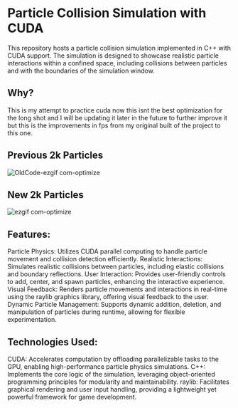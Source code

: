 # Particle Collision Simulation with CUDA
This repository hosts a particle collision simulation implemented in C++ with CUDA support. The simulation is designed to showcase realistic particle interactions within a confined space, including collisions between particles and with the boundaries of the simulation window.

## Why?
This is my attempt to practice cuda now this isnt the best optimization for the long shot and I will be updating it later in the future to further improve it but this is the improvements in fps from my original built of the project to this one.

## Previous 2k Particles
![OldCode-ezgif com-optimize](https://github.com/luis0o2/CudaParticleCollision/assets/59019460/7f5fcf1e-cbc6-428c-93fd-43055e0b8d0e)

## New 2k Particles
![ezgif com-optimize](https://github.com/luis0o2/CudaParticleCollision/assets/59019460/d0683d1b-f27c-4fc4-adee-8376965673c1)

## Features:
Particle Physics: Utilizes CUDA parallel computing to handle particle movement and collision detection efficiently.
Realistic Interactions: Simulates realistic collisions between particles, including elastic collisions and boundary reflections.
User Interaction: Provides user-friendly controls to add, center, and spawn particles, enhancing the interactive experience.
Visual Feedback: Renders particle movements and interactions in real-time using the raylib graphics library, offering visual feedback to the user.
Dynamic Particle Management: Supports dynamic addition, deletion, and manipulation of particles during runtime, allowing for flexible experimentation.
## Technologies Used:
CUDA: Accelerates computation by offloading parallelizable tasks to the GPU, enabling high-performance particle physics simulations.
C++: Implements the core logic of the simulation, leveraging object-oriented programming principles for modularity and maintainability.
raylib: Facilitates graphical rendering and user input handling, providing a lightweight yet powerful framework for game development.
